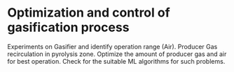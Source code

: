 # Optimization and control of gasification process
Experiments on Gasifier and identify operation range (Air).
Producer Gas recirculation in pyrolysis zone.
Optimize the amount of producer gas and air for best operation.
Check for the suitable ML algorithms for such problems.
